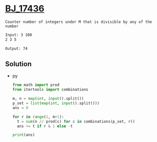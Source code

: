 # [BJ_17436](https://acmicpc.net/problem/17436)

```en
Counter number of integers under M that is divisible by any of the number
```

```txt
Input: 3 100
2 3 5

Output: 74
```

## Solution

* py

  ```py
  from math import prod
  from itertools import combinations

  m, n = map(int, input().split())
  p_set = list(map(int, input().split()))
  ans = 0

  for r in range(1, m+1):
    t = sum(n // prod(c) for c in combinations(p_set, r))
    ans += t if r & 1 else -t

  print(ans)
  ```
